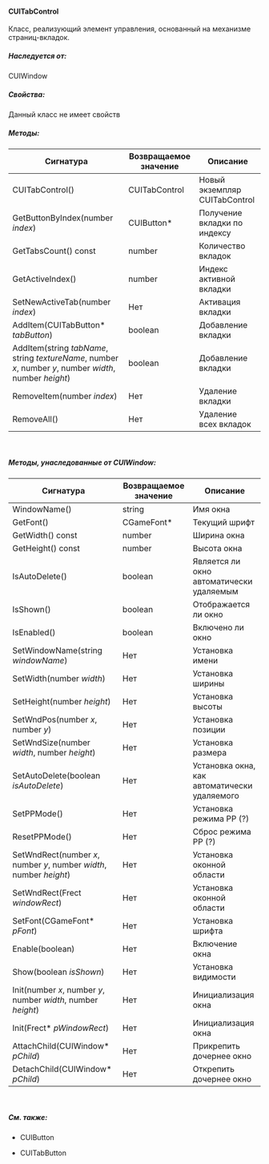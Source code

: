 #### CUITabControl

Класс, реализующий элемент управления, основанный на механизме страниц-вкладок.

##### Наследуется от:

CUIWindow

##### Свойства:

Данный класс не имеет свойств

##### Методы:

| Сигнатура                                                    | Возвращаемое значение | Описание                      |
| ------------------------------------------------------------ | --------------------- | ----------------------------- |
| CUITabControl()                                              | CUITabControl         | Новый экземпляр CUITabControl |
| GetButtonByIndex(number *index*)                             | CUIButton*            | Получение вкладки по индексу  |
| GetTabsCount() const                                         | number                | Количество вкладок            |
| GetActiveIndex()                                             | number                | Индекс активной вкладки       |
| SetNewActiveTab(number *index*)                              | Нет                   | Активация вкладки             |
| AddItem(CUITabButton* *tabButton*)                           | boolean               | Добавление вкладки            |
| AddItem(string *tabName*, string *textureName*, number *x*, number *y*, number *width*, number *height*) | boolean               | Добавление вкладки            |
| RemoveItem(number *index*)                                   | Нет                   | Удаление вкладки              |
| RemoveAll()                                                  | Нет                   | Удаление всех вкладок         |

<br/>

##### Методы, унаследованные от CUIWindow:

| Сигнатура                                                    | Возвращаемое значение | Описание                                     |
| ------------------------------------------------------------ | --------------------- | -------------------------------------------- |
| WindowName()                                                 | string                | Имя окна                                     |
| GetFont()                                                    | CGameFont*            | Текущий шрифт                                |
| GetWidth() const                                             | number                | Ширина окна                                  |
| GetHeight() const                                            | number                | Высота окна                                  |
| IsAutoDelete()                                               | boolean               | Является ли окно автоматически удаляемым     |
| IsShown()                                                    | boolean               | Отображается ли окно                         |
| IsEnabled()                                                  | boolean               | Включено ли окно                             |
| SetWindowName(string *windowName*)                           | Нет                   | Установка имени                              |
| SetWidth(number *width*)                                     | Нет                   | Установка ширины                             |
| SetHeight(number *height*)                                   | Нет                   | Установка высоты                             |
| SetWndPos(number *x*, number *y*)                            | Нет                   | Установка позиции                            |
| SetWndSize(number *width*, number *height*)                  | Нет                   | Установка размера                            |
| SetAutoDelete(boolean *isAutoDelete*)                        | Нет                   | Установка окна, как автоматически удаляемого |
| SetPPMode()                                                  | Нет                   | Установка режима PP (?)                      |
| ResetPPMode()                                                | Нет                   | Сброс режима PP (?)                          |
| SetWndRect(number *x*, number *y*, number *width*, number *height*) | Нет                   | Установка оконной области                    |
| SetWndRect(Frect *windowRect*)                               | Нет                   | Установка оконной области                    |
| SetFont(CGameFont* *pFont*)                                  | Нет                   | Установка шрифта                             |
| Enable(boolean)                                              | Нет                   | Включение окна                               |
| Show(boolean *isShown*)                                      | Нет                   | Установка видимости                          |
| Init(number *x*, number *y*, number *width*, number *height*) | Нет                   | Инициализация окна                           |
| Init(Frect* *pWindowRect*)                                   | Нет                   | Инициализация окна                           |
| AttachChild(CUIWindow* *pChild*)                             | Нет                   | Прикрепить дочернее окно                     |
| DetachChild(CUIWindow* *pChild*)                             | Нет                   | Открепить дочернее окно                      |

<br/>

##### См. также:

- CUIButton

- CUITabButton